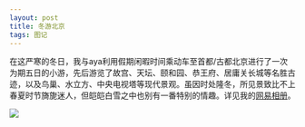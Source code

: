 ```yaml
---
layout: post
title: 冬游北京
tags: 图记 
---
```


在这严寒的冬日，我与aya利用假期闲暇时间乘动车至首都/古都北京进行了一次为期五日的小游，先后游览了故宫、天坛、颐和园、恭王府、居庸关长城等名胜古迹，以及鸟巢、水立方、中央电视塔等现代景观。虽因时处隆冬，所见景致比不上春夏时节旖旎迷人，但皑皑白雪之中也别有一番特别的情趣。详见我的[网易相册](http://photo.163.com/cpxxpc/#m=1&aid=258819123&p=1)。 

![](http://ohfv138uq.bkt.clouddn.com/beijing.jpg-700)

